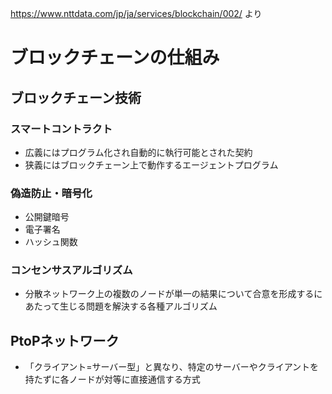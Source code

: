 https://www.nttdata.com/jp/ja/services/blockchain/002/ より

# ブロックチェーンの仕組み

## ブロックチェーン技術
### スマートコントラクト
- 広義にはプログラム化され自動的に執行可能とされた契約
- 狭義にはブロックチェーン上で動作するエージェントプログラム
### 偽造防止・暗号化
- 公開鍵暗号
- 電子署名
- ハッシュ関数
### コンセンサスアルゴリズム
- 分散ネットワーク上の複数のノードが単一の結果について合意を形成するにあたって生じる問題を解決する各種アルゴリズム
## PtoPネットワーク
- 「クライアント=サーバー型」と異なり、特定のサーバーやクライアントを持たずに各ノードが対等に直接通信する方式

